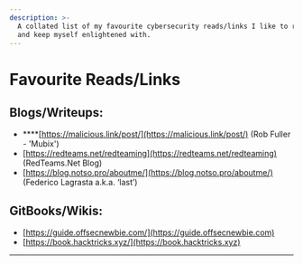 ```yaml
---
description: >-
  A collated list of my favourite cybersecurity reads/links I like to refer to
  and keep myself enlightened with.
---
```


# Favourite Reads/Links

## **Blogs/Writeups:**

* ****[https://malicious.link/post/](https://malicious.link/post/) (Rob Fuller - 'Mubix')
* [https://redteams.net/redteaming](https://redteams.net/redteaming) (RedTeams.Net Blog)
* [https://blog.notso.pro/aboutme/](https://blog.notso.pro/aboutme/) (Federico Lagrasta a.k.a. ‘last’)

## **GitBooks/Wikis:**

* [https://guide.offsecnewbie.com/](https://guide.offsecnewbie.com)
* [https://book.hacktricks.xyz/](https://book.hacktricks.xyz)

****
